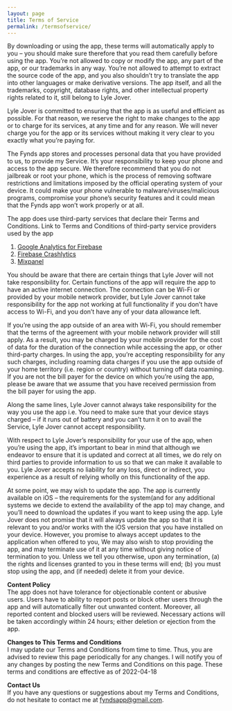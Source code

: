 ```yaml
---
layout: page
title: Terms of Service
permalink: /termsofservice/
---
```


By downloading or using the app, these terms will automatically apply to you – you should make sure therefore that you read them carefully before using the app. You’re not allowed to copy or modify the app, any part of the app, or our trademarks in any way. You’re not allowed to attempt to extract the source code of the app, and you also shouldn’t try to translate the app into other languages or make derivative versions. The app itself, and all the trademarks, copyright, database rights, and other intellectual property rights related to it, still belong to Lyle Jover.
 
Lyle Jover is committed to ensuring that the app is as useful and efficient as possible. For that reason, we reserve the right to make changes to the app or to charge for its services, at any time and for any reason. We will never charge you for the app or its services without making it very clear to you exactly what you’re paying for.
 
The Fynds app stores and processes personal data that you have provided to us, to provide my Service. It’s your responsibility to keep your phone and access to the app secure. We therefore recommend that you do not jailbreak or root your phone, which is the process of removing software restrictions and limitations imposed by the official operating system of your device. It could make your phone vulnerable to malware/viruses/malicious programs, compromise your phone’s security features and it could mean that the Fynds app won’t work properly or at all.
 
The app does use third-party services that declare their Terms and Conditions.
Link to Terms and Conditions of third-party service providers used by the app
1. [Google Analytics for Firebase](https://firebase.google.com/terms/analytics)
2. [Firebase Crashlytics](https://firebase.google.com/terms/crashlytics)
3. [Mixpanel](https://mixpanel.com/legal/terms-of-use/)

You should be aware that there are certain things that Lyle Jover will not take responsibility for. Certain functions of the app will require the app to have an active internet connection. The connection can be Wi-Fi or provided by your mobile network provider, but Lyle Jover cannot take responsibility for the app not working at full functionality if you don’t have access to Wi-Fi, and you don’t have any of your data allowance left.
 
If you’re using the app outside of an area with Wi-Fi, you should remember that the terms of the agreement with your mobile network provider will still apply. As a result, you may be charged by your mobile provider for the cost of data for the duration of the connection while accessing the app, or other third-party charges. In using the app, you’re accepting responsibility for any such charges, including roaming data charges if you use the app outside of your home territory (i.e. region or country) without turning off data roaming. If you are not the bill payer for the device on which you’re using the app, please be aware that we assume that you have received permission from the bill payer for using the app.
 
Along the same lines, Lyle Jover cannot always take responsibility for the way you use the app i.e. You need to make sure that your device stays charged – if it runs out of battery and you can’t turn it on to avail the Service, Lyle Jover cannot accept responsibility.
 
With respect to Lyle Jover’s responsibility for your use of the app, when you’re using the app, it’s important to bear in mind that although we endeavor to ensure that it is updated and correct at all times, we do rely on third parties to provide information to us so that we can make it available to you. Lyle Jover accepts no liability for any loss, direct or indirect, you experience as a result of relying wholly on this functionality of the app.

At some point, we may wish to update the app. The app is currently available on iOS – the requirements for the system(and for any additional systems we decide to extend the availability of the app to) may change, and you’ll need to download the updates if you want to keep using the app. Lyle Jover does not promise that it will always update the app so that it is relevant to you and/or works with the iOS version that you have installed on your device. However, you promise to always accept updates to the application when offered to you, We may also wish to stop providing the app, and may terminate use of it at any time without giving notice of termination to you. Unless we tell you otherwise, upon any termination, (a) the rights and licenses granted to you in these terms will end; (b) you must stop using the app, and (if needed) delete it from your device.

**Content Policy**\
The app does not have tolerance for objectionable content or abusive users. Users have to ability to report posts or block other users through the app and will automatically filter out unwanted content. Moreover, all reported content and blocked users will be reviewed. Necessary actions will be taken accordingly within 24 hours; either deletion or ejection from the app.
 
**Changes to This Terms and Conditions**\
I may update our Terms and Conditions from time to time. Thus, you are advised to review this page periodically for any changes. I will notify you of any changes by posting the new Terms and Conditions on this page.
These terms and conditions are effective as of 2022-04-18
 
**Contact Us**\
If you have any questions or suggestions about my Terms and Conditions, do not hesitate to contact me at fyndsapp@gmail.com.
